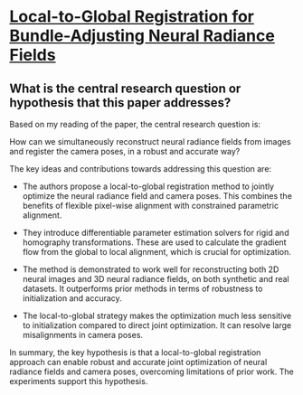 # [Local-to-Global Registration for Bundle-Adjusting Neural Radiance Fields](https://arxiv.org/abs/2211.11505)

## What is the central research question or hypothesis that this paper addresses?

 Based on my reading of the paper, the central research question is: 

How can we simultaneously reconstruct neural radiance fields from images and register the camera poses, in a robust and accurate way?

The key ideas and contributions towards addressing this question are:

- The authors propose a local-to-global registration method to jointly optimize the neural radiance field and camera poses. This combines the benefits of flexible pixel-wise alignment with constrained parametric alignment.

- They introduce differentiable parameter estimation solvers for rigid and homography transformations. These are used to calculate the gradient flow from the global to local alignment, which is crucial for optimization.

- The method is demonstrated to work well for reconstructing both 2D neural images and 3D neural radiance fields, on both synthetic and real datasets. It outperforms prior methods in terms of robustness to initialization and accuracy.

- The local-to-global strategy makes the optimization much less sensitive to initialization compared to direct joint optimization. It can resolve large misalignments in camera poses.

In summary, the key hypothesis is that a local-to-global registration approach can enable robust and accurate joint optimization of neural radiance fields and camera poses, overcoming limitations of prior work. The experiments support this hypothesis.
